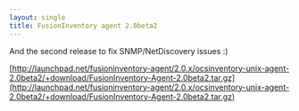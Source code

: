 ```yaml
---
layout: single
title: FusionInventory agent 2.0beta2
---
```


And the second release to fix SNMP/NetDiscovery issues :)

[http://launchpad.net/fusioninventory-agent/2.0.x/ocsinventory-unix-agent-2.0beta2/+download/FusionInventory-Agent-2.0beta2.tar.gz](http://launchpad.net/fusioninventory-agent/2.0.x/ocsinventory-unix-agent-2.0beta2/+download/FusionInventory-Agent-2.0beta2.tar.gz)
